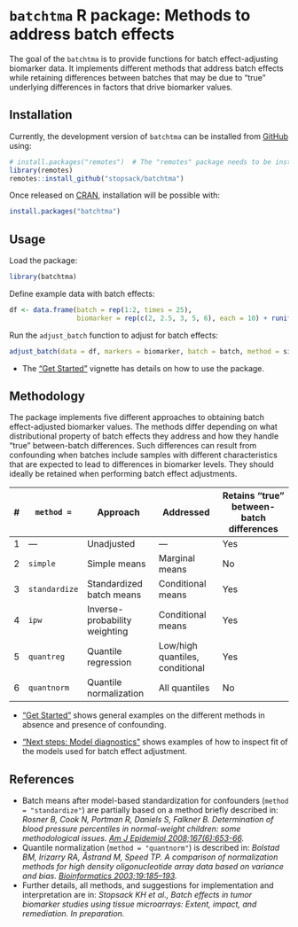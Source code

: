 
<!-- README.md is generated from README.Rmd. Please edit that file -->

# `batchtma` R package: Methods to address batch effects

<!-- badges: start -->

<!-- badges: end -->

The goal of the `batchtma` is to provide functions for batch
effect-adjusting biomarker data. It implements different methods that
address batch effects while retaining differences between batches that
may be due to “true” underlying differences in factors that drive
biomarker values.

## Installation

Currently, the development version of `batchtma` can be installed from
[GitHub](https://github.com/) using:

``` r
# install.packages("remotes")  # The "remotes" package needs to be installed
library(remotes)
remotes::install_github("stopsack/batchtma")
```

Once released on [CRAN](https://CRAN.R-project.org), installation will
be possible with:

``` r
install.packages("batchtma")
```

## Usage

Load the package:

``` r
library(batchtma)
```

Define example data with batch effects:

``` r
df <- data.frame(batch = rep(1:2, times = 25),
                 biomarker = rep(c(2, 2.5, 3, 5, 6), each = 10) + runif(max = 5, n = 50))
```

Run the `adjust_batch` function to adjust for batch effects:

``` r
adjust_batch(data = df, markers = biomarker, batch = batch, method = simple)
```

  - The [“Get Started”](articles/batchtma.html) vignette has details on
    how to use the package.

## Methodology

The package implements five different approaches to obtaining batch
effect-adjusted biomarker values. The methods differ depending on what
distributional property of batch effects they address and how they
handle “true” between-batch differences. Such differences can result
from confounding when batches include samples with different
characteristics that are expected to lead to differences in biomarker
levels. They should ideally be retained when performing batch effect
adjustments.

| \# | `method =`    | Approach                      | Addressed                       | Retains “true” between-batch differences |
| -- | ------------- | ----------------------------- | ------------------------------- | ---------------------------------------- |
| 1  | —             | Unadjusted                    | —                               | Yes                                      |
| 2  | `simple`      | Simple means                  | Marginal means                  | No                                       |
| 3  | `standardize` | Standardized batch means      | Conditional means               | Yes                                      |
| 4  | `ipw`         | Inverse-probability weighting | Conditional means               | Yes                                      |
| 5  | `quantreg`    | Quantile regression           | Low/high quantiles, conditional | Yes                                      |
| 6  | `quantnorm`   | Quantile normalization        | All quantiles                   | No                                       |

  - [“Get Started”](articles/batchtma.html) shows general examples on
    the different methods in absence and presence of confounding.

  - [“Next steps: Model diagnostics”](articles/diagnostics.html) shows
    examples of how to inspect fit of the models used for batch effect
    adjustment.

## References

  - Batch means after model-based standardization for confounders
    (`method = "standardize"`) are partially based on a method briefly
    described in: *Rosner B, Cook N, Portman R, Daniels S, Falkner B.
    Determination of blood pressure percentiles in normal-weight
    children: some methodological issues. [Am J
    Epidemiol 2008;167(6):653-66](https://pubmed.ncbi.nlm.nih.gov/18230679).*
  - Quantile normalization (`method = "quantnorm"`) is described in:
    *Bolstad BM, Irizarry RA, Åstrand M, Speed TP. A comparison of
    normalization methods for high density oligonucleotide array data
    based on variance and bias.
    [Bioinformatics 2003;19:185–193](https://pubmed.ncbi.nlm.nih.gov/12538238).*
  - Further details, all methods, and suggestions for implementation and
    interpretation are in: *Stopsack KH et al., Batch effects in tumor
    biomarker studies using tissue microarrays: Extent, impact, and
    remediation. In preparation.*
